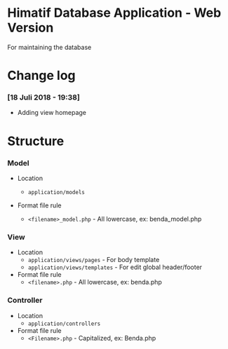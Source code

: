 # Himatif Database Application - Web Version

For maintaining the database


# Change log
### [18 Juli 2018 - 19:38]
- Adding view homepage

# Structure
### Model 
- Location
  - `application/models`

- Format file rule
  - `<filename>_model.php` - All lowercase, ex: benda_model.php


### View
- Location
  - `application/views/pages` - For body template
  - `application/views/templates` - For edit global header/footer 
- Format file rule
  - `<filename>.php` - All lowercase, ex: benda.php

### Controller 
- Location
  - `application/controllers`
- Format file rule
  - `<Filename>.php` - Capitalized, ex: Benda.php

